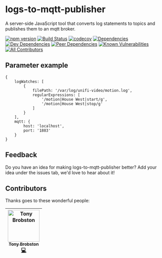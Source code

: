 # logs-to-mqtt-publisher
A server-side JavaScript tool that converts log statements to topics and publishes them to an mqtt broker.

[![npm version](https://badge.fury.io/js/logs-to-mqtt-publisher.svg)](https://badge.fury.io/js/logs-to-mqtt-publisher)
[![Build Status](https://travis-ci.com/TonyBrobston/logs-to-mqtt-publisher.svg?branch=master)](https://travis-ci.org/TonyBrobston/logs-to-mqtt-publisher)
[![codecov](https://codecov.io/gh/TonyBrobston/logs-to-mqtt-publisher/branch/master/graph/badge.svg)](https://codecov.io/gh/tonybrobston/logs-to-mqtt-publisher)
[![Dependencies](https://david-dm.org/tonybrobston/logs-to-mqtt-publisher/status.svg)](https://david-dm.org/tonybrobston/logs-to-mqtt-publisher)
[![Dev Dependencies](https://david-dm.org/tonybrobston/logs-to-mqtt-publisher/dev-status.svg)](https://david-dm.org/tonybrobston/logs-to-mqtt-publisher?type=dev)
[![Peer Dependencies](https://david-dm.org/tonybrobston/logs-to-mqtt-publisher/peer-status.svg)](https://david-dm.org/tonybrobston/logs-to-mqtt-publisher?type=peer)
[![Known Vulnerabilities](https://snyk.io/test/github/tonybrobston/logs-to-mqtt-publisher/badge.svg)](https://snyk.io/test/github/tonybrobston/logs-to-mqtt-publisher)
[![All Contributors](https://img.shields.io/badge/all_contributors-1-orange.svg)](#contributors)

## Parameter example
``` 
{
    logWatches: [
        {
            filePath: '/var/log/unifi-video/motion.log',
            regularExpressions: [
                '/motion|House West|start/g',
                '/motion|House West|stop/g'
            ]
        }
    ],
    mqtt: {
        host: 'localhost',
        port: '1883'
    }
}
```

## Feedback
Do you have an idea for making logs-to-mqtt-publisher better? Add your idea under the issues tab, we'd love to hear about it!

## Contributors
Thanks goes to these wonderful people:

<!-- ALL-CONTRIBUTORS-LIST:START - Do not remove or modify this section -->
<!-- prettier-ignore -->
| [<img src="https://avatars3.githubusercontent.com/u/4724577?v=4" width="100px;" alt="Tony Brobston"/><br /><sub><b>Tony Brobston</b></sub>](https://github.com/TonyBrobston)<br />[💻](https://github.com/TonyBrobston/logs-to-mqtt-publisher/commits?author=TonyBrobston "Code") |
| :---: |
<!-- ALL-CONTRIBUTORS-LIST:END -->
